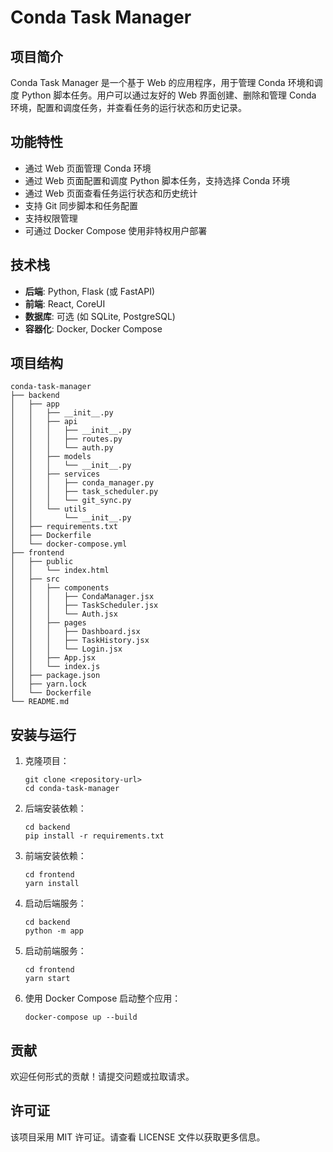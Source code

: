 # Conda Task Manager

## 项目简介
Conda Task Manager 是一个基于 Web 的应用程序，用于管理 Conda 环境和调度 Python 脚本任务。用户可以通过友好的 Web 界面创建、删除和管理 Conda 环境，配置和调度任务，并查看任务的运行状态和历史记录。

## 功能特性
- 通过 Web 页面管理 Conda 环境
- 通过 Web 页面配置和调度 Python 脚本任务，支持选择 Conda 环境
- 通过 Web 页面查看任务运行状态和历史统计
- 支持 Git 同步脚本和任务配置
- 支持权限管理
- 可通过 Docker Compose 使用非特权用户部署

## 技术栈
- **后端**: Python, Flask (或 FastAPI)
- **前端**: React, CoreUI
- **数据库**: 可选 (如 SQLite, PostgreSQL)
- **容器化**: Docker, Docker Compose

## 项目结构
```
conda-task-manager
├── backend
│   ├── app
│   │   ├── __init__.py
│   │   ├── api
│   │   │   ├── __init__.py
│   │   │   ├── routes.py
│   │   │   └── auth.py
│   │   ├── models
│   │   │   └── __init__.py
│   │   ├── services
│   │   │   ├── conda_manager.py
│   │   │   ├── task_scheduler.py
│   │   │   └── git_sync.py
│   │   └── utils
│   │       └── __init__.py
│   ├── requirements.txt
│   ├── Dockerfile
│   └── docker-compose.yml
├── frontend
│   ├── public
│   │   └── index.html
│   ├── src
│   │   ├── components
│   │   │   ├── CondaManager.jsx
│   │   │   ├── TaskScheduler.jsx
│   │   │   └── Auth.jsx
│   │   ├── pages
│   │   │   ├── Dashboard.jsx
│   │   │   ├── TaskHistory.jsx
│   │   │   └── Login.jsx
│   │   ├── App.jsx
│   │   └── index.js
│   ├── package.json
│   ├── yarn.lock
│   └── Dockerfile
└── README.md
```

## 安装与运行
1. 克隆项目：
   ```
   git clone <repository-url>
   cd conda-task-manager
   ```

2. 后端安装依赖：
   ```
   cd backend
   pip install -r requirements.txt
   ```

3. 前端安装依赖：
   ```
   cd frontend
   yarn install
   ```

4. 启动后端服务：
   ```
   cd backend
   python -m app
   ```

5. 启动前端服务：
   ```
   cd frontend
   yarn start
   ```

6. 使用 Docker Compose 启动整个应用：
   ```
   docker-compose up --build
   ```

## 贡献
欢迎任何形式的贡献！请提交问题或拉取请求。

## 许可证
该项目采用 MIT 许可证。请查看 LICENSE 文件以获取更多信息。